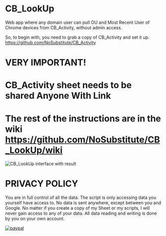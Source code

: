 # CB_LookUp
Web app where any domain user can pull OU and Most Recent User of Chrome devices from CB_Activity, without admin access.

So, to begin with, you need to grab a copy of CB_Activity and set it up.
https://github.com/NoSubstitute/CB_Activity

# VERY IMPORTANT!
# CB_Activity sheet needs to be shared Anyone With Link

# The rest of the instructions are in the wiki https://github.com/NoSubstitute/CB_LookUp/wiki

![CB_LookUp interface with result](https://i.imgur.com/4I3qjIn.png)

# PRIVACY POLICY

You are in full control of all the data. The script is only accessing data you yourself have access to. No data is sent anywhere, except between you and Google. No matter if you create a copy of my Sheet or my scripts, I will never gain access to any of your data. All data reading and writing is done by you on your own account.

[![paypal](https://www.paypalobjects.com/en_US/i/btn/btn_donateCC_LG.gif)](https://www.paypal.me/NoSubstitute)
